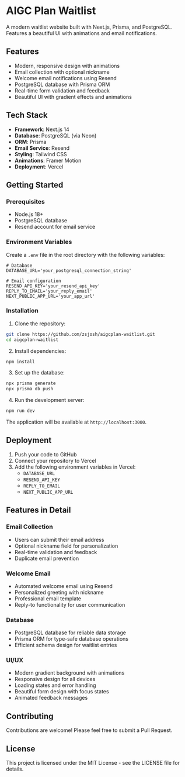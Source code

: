 # AIGC Plan Waitlist

A modern waitlist website built with Next.js, Prisma, and PostgreSQL. Features a beautiful UI with animations and email notifications.

## Features

- Modern, responsive design with animations
- Email collection with optional nickname
- Welcome email notifications using Resend
- PostgreSQL database with Prisma ORM
- Real-time form validation and feedback
- Beautiful UI with gradient effects and animations

## Tech Stack

- **Framework**: Next.js 14
- **Database**: PostgreSQL (via Neon)
- **ORM**: Prisma
- **Email Service**: Resend
- **Styling**: Tailwind CSS
- **Animations**: Framer Motion
- **Deployment**: Vercel

## Getting Started

### Prerequisites

- Node.js 18+ 
- PostgreSQL database
- Resend account for email service

### Environment Variables

Create a `.env` file in the root directory with the following variables:

```env
# Database
DATABASE_URL='your_postgresql_connection_string'

# Email configuration
RESEND_API_KEY='your_resend_api_key'
REPLY_TO_EMAIL='your_reply_email'
NEXT_PUBLIC_APP_URL='your_app_url'
```

### Installation

1. Clone the repository:
```bash
git clone https://github.com/zsjosh/aigcplan-waitlist.git
cd aigcplan-waitlist
```

2. Install dependencies:
```bash
npm install
```

3. Set up the database:
```bash
npx prisma generate
npx prisma db push
```

4. Run the development server:
```bash
npm run dev
```

The application will be available at `http://localhost:3000`.

## Deployment

1. Push your code to GitHub
2. Connect your repository to Vercel
3. Add the following environment variables in Vercel:
   - `DATABASE_URL`
   - `RESEND_API_KEY`
   - `REPLY_TO_EMAIL`
   - `NEXT_PUBLIC_APP_URL`

## Features in Detail

### Email Collection
- Users can submit their email address
- Optional nickname field for personalization
- Real-time validation and feedback
- Duplicate email prevention

### Welcome Email
- Automated welcome email using Resend
- Personalized greeting with nickname
- Professional email template
- Reply-to functionality for user communication

### Database
- PostgreSQL database for reliable data storage
- Prisma ORM for type-safe database operations
- Efficient schema design for waitlist entries

### UI/UX
- Modern gradient background with animations
- Responsive design for all devices
- Loading states and error handling
- Beautiful form design with focus states
- Animated feedback messages

## Contributing

Contributions are welcome! Please feel free to submit a Pull Request.

## License

This project is licensed under the MIT License - see the LICENSE file for details.

